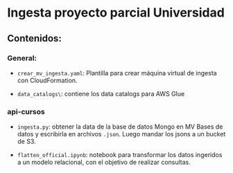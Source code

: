 # Ingesta proyecto parcial Universidad

## Contenidos:

### General:

- `crear_mv_ingesta.yaml`: Plantilla para crear máquina virtual de ingesta con CloudFormation.

- `data_catalogs\`: contiene los data catalogs para AWS Glue

### api-cursos
    
- `ingesta.py`: obtener la data de la base de datos Mongo en MV Bases de datos y escribirla en archivos `.json`. Luego mandar los jsons a un bucket de S3.

- `flatten_official.ipynb`: notebook para transformar los datos ingeridos a un modelo relacional, con el objetivo de realizar consultas. 